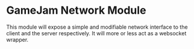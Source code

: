 GameJam Network Module
======================

This module will expose a simple and modifiable network interface to the client and the server respectively.
It will more or less act as a websocket wrapper.
